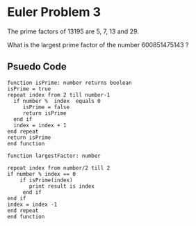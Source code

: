 # Euler Problem 3

The prime factors of 13195 are 5, 7, 13 and 29.

What is the largest prime factor of the number 600851475143 ?

## Psuedo Code
```
function isPrime: number returns boolean
isPrime = true
repeat index from 2 till number-1
  if number %  index  equals 0
     isPrime = false
     return isPrime
  end if 
  index = index + 1
end repeat
return isPrime
end function
```
```
function largestFactor: number 

repeat index from number/2 till 2
if number % index == 0
    if isPrime(index)
       print result is index
     end if
end if
index = index -1
end repeat
end function
```
